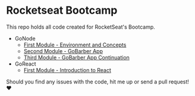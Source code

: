 # Rocketseat Bootcamp

This repo holds all code created for RocketSeat's Bootcamp.

- GoNode
  - [First Module - Environment and Concepts](gonode/module1)
  - [Second Module - GoBarber App](gonode/module2)
  - [Third Module - GoBarber App Continuation](gonode/module3)
- GoReact
  - [First Module - Introduction to React](goreact/module1)

Should you find any issues with the code, hit me up or send a pull request! :heart:
